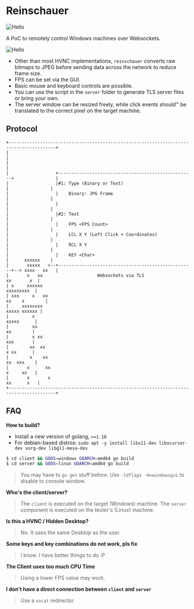 # Reinschauer

![Hello](https://github.com/ps1337/reinschauer/blob/main/server/reinschauer.jpg?raw=true)

A PoC to remotely control Windows machines over Websockets.

![Hello](https://github.com/ps1337/reinschauer/blob/main/res/reinschauer.gif?raw=true)

- Other than most HVNC implementations, `reinschauer` converts raw bitmaps to JPEG before sending data across the network to reduce frame size.
- FPS can be set via the GUI.
- Basic mouse and keyboard controls are possible.
- You can use the script in the `server` folder to generate TLS server files or bring your own.
- The server window can be resized freely, while click events should™ be translated to the correct pixel on the target machine.
## Protocol

```
+----------------------------------------------------------------------------------------+
|                                                                                        |
|                                                                                        |
|                  +----------------------------------------------------+                |
|                  |#1: Type (Binary or Text)                           |                |
|                  |    Binary: JPG Frame                               |                |
|                  |                                                    |                |
|                  |#2: Text                                            |                |
|                  |    FPS <FPS Count>                                 |                |
|                  |    LCL X Y (Left Click + Coordinates)              |                |
|                  |    RCL X Y                                         |                |
|                  |    KEY <Char>                                      |      xxxxxx    |
|       xxxxx   <--+----------------------------------------------------+--> xxxx   xx   |
|       x   xx                     Websockets via TLS                        xx       x  |
| x     xxxxxx                                                                xxxxxxxxx  |
| xxx     x   xx                                                          xx    x        |
|     xxxxxxxx                                                              xxxxx xxxxxx |
|         x                                                                   xxxxx      |
|         xx                                                                   xx        |
|         x xx                                                                 xxx       |
|        xx  xx                                                                x xx      |
|        x    xx                                                              xx  xxx    |
|       x      xx                                                             x     xx   |
|       x       x                                                            xx      x   |
+----------------------------------------------------------------------------------------+
```

## FAQ

**How to build?**

- Install a new version of golang, `>=1.18`
- For debian-based distros: `sudo apt -y install libx11-dev libxcursor-dev xorg-dev libgl1-mesa-dev`

```bash
$ cd client && GOOS=windows GOARCH=amd64 go build
$ cd server && GOOS=linux GOARCH=amd64 go build
```

> You may have to `go get` stuff before. Use `-ldflags -H=windowsgui` to disable to console window.

**Who's the client/server?**

> The `client` is executed on the target (Windows) machine. The `server` component is executed on the tester's (Linux) machine.

**Is this a HVNC / Hidden Desktop?**

> No. It uses the same Desktop as the user.

**Some keys and key combinations do not work, pls fix**

> I know. I have better things to do :P

**The Client uses too much CPU Time**

> Using a lower FPS value may work.

**I don't have a direct connection between `client` and `server`**

> Use a `socat` redirector.